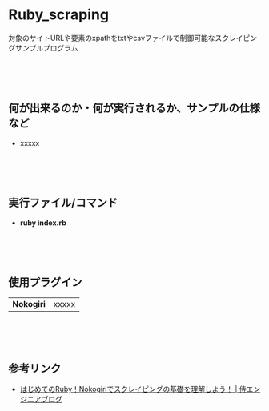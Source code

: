 # Ruby_scraping
対象のサイトURLや要素のxpathをtxtやcsvファイルで制御可能なスクレイピングサンプルプログラム

<br><br><br>


## 何が出来るのか・何が実行されるか、サンプルの仕様など
* xxxxx

<br><br><br>


## 実行ファイル/コマンド
* **ruby index.rb**

<br><br><br>






## 使用プラグイン
<table>
	<tr>
		<td><b>Nokogiri</b></td>
		<td>xxxxx</td>
	</tr>
</table>

<br><br><br>



## 参考リンク
* [はじめてのRuby！Nokogiriでスクレイピングの基礎を理解しよう！ | 侍エンジニアブログ](https://www.sejuku.net/blog/57458)
<br><br><br>
